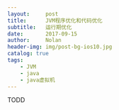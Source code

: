 ```yaml
---
layout:     post
title:      JVM程序优化和代码优化
subtitle:   运行期优化
date:       2017-09-15
author:     Nolan
header-img: img/post-bg-ios10.jpg
catalog: true
tags:
    - JVM
    - java
    - java虚拟机
---
```


TODD
